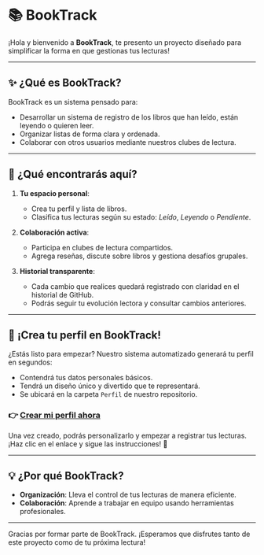 # 📚 **BookTrack**  

¡Hola y bienvenido a **BookTrack**, te presento un proyecto diseñado para simplificar la forma en que gestionas tus lecturas! 

---

## ✨ **¿Qué es BookTrack?**  
BookTrack es un sistema pensado para:  
- Desarrollar un sistema de registro de los libros que han leído, están leyendo o quieren leer.  
- Organizar listas de forma clara y ordenada.  
- Colaborar con otros usuarios mediante nuestros clubes de lectura.  

---

## 🎯 **¿Qué encontrarás aquí?**  
1. **Tu espacio personal**:  
   - Crea tu perfil y lista de libros.  
   - Clasifica tus lecturas según su estado: *Leído*, *Leyendo* o *Pendiente*.  

2. **Colaboración activa**:  
   - Participa en clubes de lectura compartidos.  
   - Agrega reseñas, discute sobre libros y gestiona desafíos grupales.  

3. **Historial transparente**:  
   - Cada cambio que realices quedará registrado con claridad en el historial de GitHub.  
   - Podrás seguir tu evolución lectora y consultar cambios anteriores.  

---

## 📝 **¡Crea tu perfil en BookTrack!**  

¿Estás listo para empezar? Nuestro sistema automatizado generará tu perfil en segundos:  
- Contendrá tus datos personales básicos.  
- Tendrá un diseño único y divertido que te representará.  
- Se ubicará en la carpeta `Perfil` de nuestro repositorio.  

### 👉 [Crear mi perfil ahora](../../actions/workflows/register-user.yml)

Una vez creado, podrás personalizarlo y empezar a registrar tus lecturas. ¡Haz clic en el enlace y sigue las instrucciones! 🚀  

---

## 💡 **¿Por qué BookTrack?**  
- **Organización**: Lleva el control de tus lecturas de manera eficiente.  
- **Colaboración**: Aprende a trabajar en equipo usando herramientas profesionales.  

---

Gracias por formar parte de BookTrack. ¡Esperamos que disfrutes tanto de este proyecto como de tu próxima lectura!  

